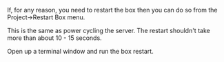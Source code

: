 If, for any reason, you need to restart the box then you can do so from the Project->Restart Box menu.

This is the same as power cycling the server. The restart shouldn't take more than about 10 - 15 seconds.

Open up a terminal window and run the box restart.
